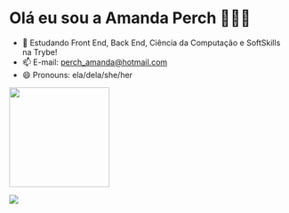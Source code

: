 # Olá eu sou a Amanda Perch 👧🇧🇷

- 🌱 Estudando Front End, Back End, Ciência da Computação e SoftSkills na Trybe!
- 📫 E-mail: perch_amanda@hotmail.com
- 😄 Pronouns: ela/dela/she/her

<div align="left">  
   <img height="180em" src="https://github-readme-stats.vercel.app/api/top-langs/?username=amandaperch&layout=compact&langs_count=7&theme=radical"/>
 </div>
 
<a href="https://www.linkedin.com/in/amanda-perch-b83997b0/" target="_blank"><img src="https://img.shields.io/badge/-LinkedIn-%230077B5?style=for-the-badge&logo=linkedin&logoColor=white" target="_blank"></a> 

  

